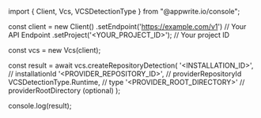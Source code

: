 import { Client, Vcs, VCSDetectionType } from "@appwrite.io/console";

const client = new Client()
    .setEndpoint('https://example.com/v1') // Your API Endpoint
    .setProject('<YOUR_PROJECT_ID>'); // Your project ID

const vcs = new Vcs(client);

const result = await vcs.createRepositoryDetection(
    '<INSTALLATION_ID>', // installationId
    '<PROVIDER_REPOSITORY_ID>', // providerRepositoryId
    VCSDetectionType.Runtime, // type
    '<PROVIDER_ROOT_DIRECTORY>' // providerRootDirectory (optional)
);

console.log(result);
